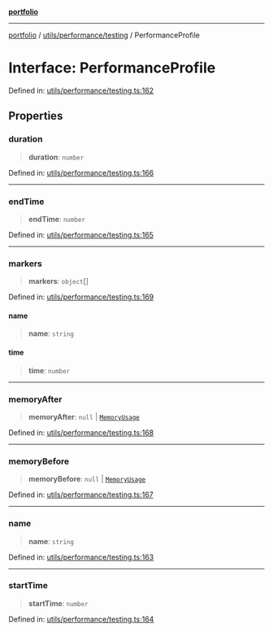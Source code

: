 [**portfolio**](../../../../README.md)

***

[portfolio](../../../../modules.md) / [utils/performance/testing](../README.md) / PerformanceProfile

# Interface: PerformanceProfile

Defined in: [utils/performance/testing.ts:162](https://github.com/tnorlund/Portfolio/blob/17e601f622f993447a356f6fb47cffc25ddb94e7/portfolio/utils/performance/testing.ts#L162)

## Properties

### duration

> **duration**: `number`

Defined in: [utils/performance/testing.ts:166](https://github.com/tnorlund/Portfolio/blob/17e601f622f993447a356f6fb47cffc25ddb94e7/portfolio/utils/performance/testing.ts#L166)

***

### endTime

> **endTime**: `number`

Defined in: [utils/performance/testing.ts:165](https://github.com/tnorlund/Portfolio/blob/17e601f622f993447a356f6fb47cffc25ddb94e7/portfolio/utils/performance/testing.ts#L165)

***

### markers

> **markers**: `object`[]

Defined in: [utils/performance/testing.ts:169](https://github.com/tnorlund/Portfolio/blob/17e601f622f993447a356f6fb47cffc25ddb94e7/portfolio/utils/performance/testing.ts#L169)

#### name

> **name**: `string`

#### time

> **time**: `number`

***

### memoryAfter

> **memoryAfter**: `null` \| [`MemoryUsage`](MemoryUsage.md)

Defined in: [utils/performance/testing.ts:168](https://github.com/tnorlund/Portfolio/blob/17e601f622f993447a356f6fb47cffc25ddb94e7/portfolio/utils/performance/testing.ts#L168)

***

### memoryBefore

> **memoryBefore**: `null` \| [`MemoryUsage`](MemoryUsage.md)

Defined in: [utils/performance/testing.ts:167](https://github.com/tnorlund/Portfolio/blob/17e601f622f993447a356f6fb47cffc25ddb94e7/portfolio/utils/performance/testing.ts#L167)

***

### name

> **name**: `string`

Defined in: [utils/performance/testing.ts:163](https://github.com/tnorlund/Portfolio/blob/17e601f622f993447a356f6fb47cffc25ddb94e7/portfolio/utils/performance/testing.ts#L163)

***

### startTime

> **startTime**: `number`

Defined in: [utils/performance/testing.ts:164](https://github.com/tnorlund/Portfolio/blob/17e601f622f993447a356f6fb47cffc25ddb94e7/portfolio/utils/performance/testing.ts#L164)
